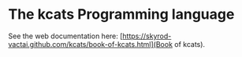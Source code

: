 # The kcats Programming language

See the web documentation here: [https://skyrod-vactai.github.com/kcats/book-of-kcats.html](Book of kcats).
